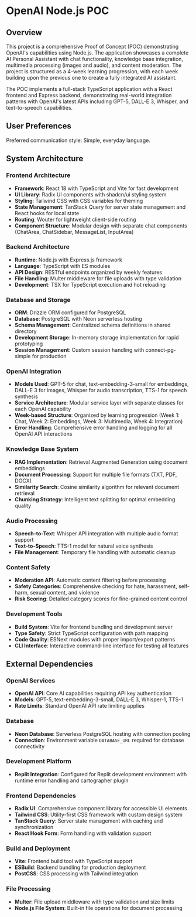 # OpenAI Node.js POC

## Overview

This project is a comprehensive Proof of Concept (POC) demonstrating OpenAI's capabilities using Node.js. The application showcases a complete AI Personal Assistant with chat functionality, knowledge base integration, multimedia processing (images and audio), and content moderation. The project is structured as a 4-week learning progression, with each week building upon the previous one to create a fully integrated AI assistant.

The POC implements a full-stack TypeScript application with a React frontend and Express backend, demonstrating real-world integration patterns with OpenAI's latest APIs including GPT-5, DALL-E 3, Whisper, and text-to-speech capabilities.

## User Preferences

Preferred communication style: Simple, everyday language.

## System Architecture

### Frontend Architecture
- **Framework**: React 18 with TypeScript and Vite for fast development
- **UI Library**: Radix UI components with shadcn/ui styling system
- **Styling**: Tailwind CSS with CSS variables for theming
- **State Management**: TanStack Query for server state management and React hooks for local state
- **Routing**: Wouter for lightweight client-side routing
- **Component Structure**: Modular design with separate chat components (ChatArea, ChatSidebar, MessageList, InputArea)

### Backend Architecture
- **Runtime**: Node.js with Express.js framework
- **Language**: TypeScript with ES modules
- **API Design**: RESTful endpoints organized by weekly features
- **File Handling**: Multer middleware for file uploads with type validation
- **Development**: TSX for TypeScript execution and hot reloading

### Database and Storage
- **ORM**: Drizzle ORM configured for PostgreSQL
- **Database**: PostgreSQL with Neon serverless hosting
- **Schema Management**: Centralized schema definitions in shared directory
- **Development Storage**: In-memory storage implementation for rapid prototyping
- **Session Management**: Custom session handling with connect-pg-simple for production

### OpenAI Integration
- **Models Used**: GPT-5 for chat, text-embedding-3-small for embeddings, DALL-E 3 for images, Whisper for audio transcription, TTS-1 for speech synthesis
- **Service Architecture**: Modular service layer with separate classes for each OpenAI capability
- **Week-based Structure**: Organized by learning progression (Week 1: Chat, Week 2: Embeddings, Week 3: Multimedia, Week 4: Integration)
- **Error Handling**: Comprehensive error handling and logging for all OpenAI API interactions

### Knowledge Base System
- **RAG Implementation**: Retrieval Augmented Generation using document embeddings
- **Document Processing**: Support for multiple file formats (TXT, PDF, DOCX)
- **Similarity Search**: Cosine similarity algorithm for relevant document retrieval
- **Chunking Strategy**: Intelligent text splitting for optimal embedding quality

### Audio Processing
- **Speech-to-Text**: Whisper API integration with multiple audio format support
- **Text-to-Speech**: TTS-1 model for natural voice synthesis
- **File Management**: Temporary file handling with automatic cleanup

### Content Safety
- **Moderation API**: Automatic content filtering before processing
- **Safety Categories**: Comprehensive checking for hate, harassment, self-harm, sexual content, and violence
- **Risk Scoring**: Detailed category scores for fine-grained content control

### Development Tools
- **Build System**: Vite for frontend bundling and development server
- **Type Safety**: Strict TypeScript configuration with path mapping
- **Code Quality**: ESNext modules with proper import/export patterns
- **CLI Interface**: Interactive command-line interface for testing all features

## External Dependencies

### OpenAI Services
- **OpenAI API**: Core AI capabilities requiring API key authentication
- **Models**: GPT-5, text-embedding-3-small, DALL-E 3, Whisper-1, TTS-1
- **Rate Limits**: Standard OpenAI API rate limiting applies

### Database
- **Neon Database**: Serverless PostgreSQL hosting with connection pooling
- **Connection**: Environment variable `DATABASE_URL` required for database connectivity

### Development Platform
- **Replit Integration**: Configured for Replit development environment with runtime error handling and cartographer plugin

### Frontend Dependencies
- **Radix UI**: Comprehensive component library for accessible UI elements
- **Tailwind CSS**: Utility-first CSS framework with custom design system
- **TanStack Query**: Server state management with caching and synchronization
- **React Hook Form**: Form handling with validation support

### Build and Deployment
- **Vite**: Frontend build tool with TypeScript support
- **ESBuild**: Backend bundling for production deployment
- **PostCSS**: CSS processing with Tailwind integration

### File Processing
- **Multer**: File upload middleware with type validation and size limits
- **Node.js File System**: Built-in file operations for document processing